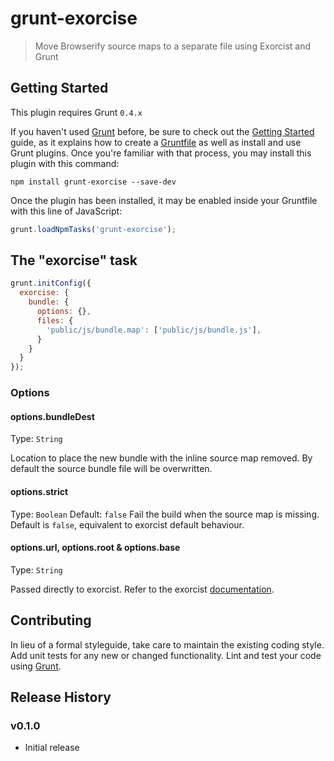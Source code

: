 # grunt-exorcise

> Move Browserify source maps to a separate file using Exorcist and Grunt

## Getting Started
This plugin requires Grunt `0.4.x`

If you haven't used [Grunt](http://gruntjs.com/) before, be sure to check out the [Getting Started](http://gruntjs.com/getting-started) guide, as it explains how to create a [Gruntfile](http://gruntjs.com/sample-gruntfile) as well as install and use Grunt plugins. Once you're familiar with that process, you may install this plugin with this command:

```shell
npm install grunt-exorcise --save-dev
```

Once the plugin has been installed, it may be enabled inside your Gruntfile with this line of JavaScript:

```js
grunt.loadNpmTasks('grunt-exorcise');
```

## The "exorcise" task

```js
grunt.initConfig({
  exorcise: {
    bundle: {
      options: {},
      files: {
        'public/js/bundle.map': ['public/js/bundle.js'],
      }
    }
  }
});
```

### Options

#### options.bundleDest
Type: `String`

Location to place the new bundle with the inline source map removed. By default the source bundle file will be overwritten.

#### options.strict
Type: `Boolean`
Default: `false`
Fail the build when the source map is missing. Default is `false`, equivalent to exorcist default behaviour.

#### options.url, options.root & options.base
Type: `String`

Passed directly to exorcist. Refer to the exorcist [documentation](https://github.com/thlorenz/exorcist).

## Contributing
In lieu of a formal styleguide, take care to maintain the existing coding style. Add unit tests for any new or changed functionality. Lint and test your code using [Grunt](http://gruntjs.com/).

## Release History

### v0.1.0
  - Initial release
